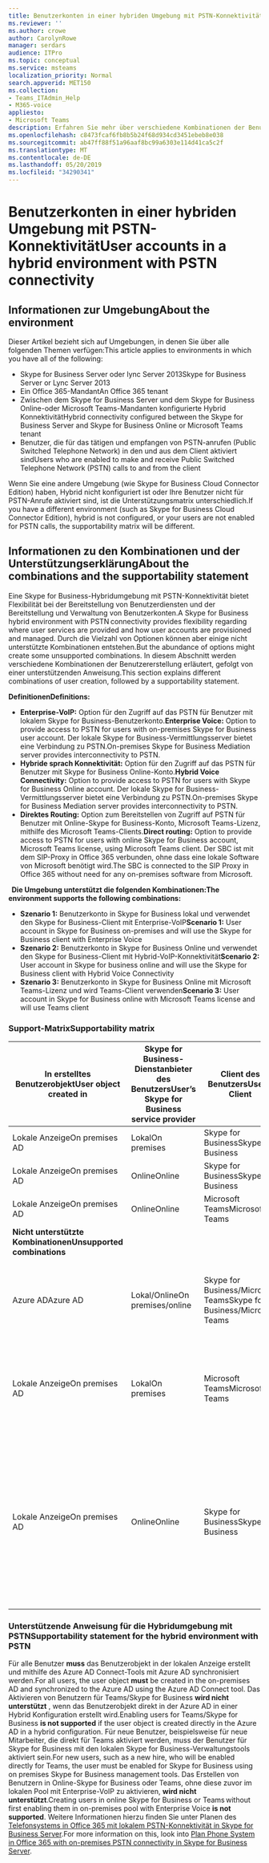 ```yaml
---
title: Benutzerkonten in einer hybriden Umgebung mit PSTN-Konnektivität
ms.reviewer: ''
ms.author: crowe
author: CarolynRowe
manager: serdars
audience: ITPro
ms.topic: conceptual
ms.service: msteams
localization_priority: Normal
search.appverid: MET150
ms.collection:
- Teams_ITAdmin_Help
- M365-voice
appliesto:
- Microsoft Teams
description: Erfahren Sie mehr über verschiedene Kombinationen der Benutzererstellung und welche Kombinationen unterstützt oder nicht unterstützt werden.
ms.openlocfilehash: c8473fcaf6fb8b5b24f68d934cd3451ebeb8e038
ms.sourcegitcommit: ab47ff88f51a96aaf8bc99a6303e114d41ca5c2f
ms.translationtype: MT
ms.contentlocale: de-DE
ms.lasthandoff: 05/20/2019
ms.locfileid: "34290341"
---
```

# <a name="user-accounts-in-a-hybrid-environment-with-pstn-connectivity"></a><span data-ttu-id="9a84f-103">Benutzerkonten in einer hybriden Umgebung mit PSTN-Konnektivität</span><span class="sxs-lookup"><span data-stu-id="9a84f-103">User accounts in a hybrid environment with PSTN connectivity</span></span>

## <a name="about-the-environment"></a><span data-ttu-id="9a84f-104">Informationen zur Umgebung</span><span class="sxs-lookup"><span data-stu-id="9a84f-104">About the environment</span></span>

<span data-ttu-id="9a84f-105">Dieser Artikel bezieht sich auf Umgebungen, in denen Sie über alle folgenden Themen verfügen:</span><span class="sxs-lookup"><span data-stu-id="9a84f-105">This article applies to environments in which you have all of the following:</span></span> 
 
- <span data-ttu-id="9a84f-106">Skype for Business Server oder lync Server 2013</span><span class="sxs-lookup"><span data-stu-id="9a84f-106">Skype for Business Server or Lync Server 2013</span></span> 
- <span data-ttu-id="9a84f-107">Ein Office 365-Mandant</span><span class="sxs-lookup"><span data-stu-id="9a84f-107">An Office 365 tenant</span></span> 
- <span data-ttu-id="9a84f-108">Zwischen dem Skype for Business Server und dem Skype for Business Online-oder Microsoft Teams-Mandanten konfigurierte Hybrid Konnektivität</span><span class="sxs-lookup"><span data-stu-id="9a84f-108">Hybrid connectivity configured between the Skype for Business Server and Skype for Business Online or Microsoft Teams tenant</span></span> 
- <span data-ttu-id="9a84f-109">Benutzer, die für das tätigen und empfangen von PSTN-anrufen (Public Switched Telephone Network) in den und aus dem Client aktiviert sind</span><span class="sxs-lookup"><span data-stu-id="9a84f-109">Users who are enabled to make and receive Public Switched Telephone Network (PSTN) calls to and from the client</span></span>

 
<span data-ttu-id="9a84f-110">Wenn Sie eine andere Umgebung (wie Skype for Business Cloud Connector Edition) haben, Hybrid nicht konfiguriert ist oder Ihre Benutzer nicht für PSTN-Anrufe aktiviert sind, ist die Unterstützungsmatrix unterschiedlich.</span><span class="sxs-lookup"><span data-stu-id="9a84f-110">If you have a different environment (such as Skype for Business Cloud Connector Edition), hybrid is not configured, or your users are not enabled for PSTN calls, the supportability matrix will be different.</span></span>  

## <a name="about-the-combinations-and-the-supportability-statement"></a><span data-ttu-id="9a84f-111">Informationen zu den Kombinationen und der Unterstützungserklärung</span><span class="sxs-lookup"><span data-stu-id="9a84f-111">About the combinations and the supportability statement</span></span>  

<span data-ttu-id="9a84f-112">Eine Skype for Business-Hybridumgebung mit PSTN-Konnektivität bietet Flexibilität bei der Bereitstellung von Benutzerdiensten und der Bereitstellung und Verwaltung von Benutzerkonten.</span><span class="sxs-lookup"><span data-stu-id="9a84f-112">A Skype for Business hybrid environment with PSTN connectivity provides flexibility regarding where user services are provided and how user accounts are provisioned and managed.</span></span> <span data-ttu-id="9a84f-113">Durch die Vielzahl von Optionen können aber einige nicht unterstützte Kombinationen entstehen.</span><span class="sxs-lookup"><span data-stu-id="9a84f-113">But the abundance of options might create some unsupported combinations.</span></span> <span data-ttu-id="9a84f-114">In diesem Abschnitt werden verschiedene Kombinationen der Benutzererstellung erläutert, gefolgt von einer unterstützenden Anweisung.</span><span class="sxs-lookup"><span data-stu-id="9a84f-114">This section explains different combinations of user creation, followed by a supportability statement.</span></span>


<span data-ttu-id="9a84f-115">**Definitionen**</span><span class="sxs-lookup"><span data-stu-id="9a84f-115">**Definitions:**</span></span>   
- <span data-ttu-id="9a84f-116">**Enterprise-VoIP:** Option für den Zugriff auf das PSTN für Benutzer mit lokalem Skype for Business-Benutzerkonto.</span><span class="sxs-lookup"><span data-stu-id="9a84f-116">**Enterprise Voice:** Option to provide access to PSTN for users with on-premises Skype for Business user account.</span></span> <span data-ttu-id="9a84f-117">Der lokale Skype for Business-Vermittlungsserver bietet eine Verbindung zu PSTN.</span><span class="sxs-lookup"><span data-stu-id="9a84f-117">On-premises Skype for Business Mediation server provides interconnectivity to PSTN.</span></span>  
- <span data-ttu-id="9a84f-118">**Hybride sprach Konnektivität:** Option für den Zugriff auf das PSTN für Benutzer mit Skype for Business Online-Konto.</span><span class="sxs-lookup"><span data-stu-id="9a84f-118">**Hybrid Voice Connectivity:** Option to provide access to PSTN for users with Skype for Business Online account.</span></span> <span data-ttu-id="9a84f-119">Der lokale Skype for Business-Vermittlungsserver bietet eine Verbindung zu PSTN.</span><span class="sxs-lookup"><span data-stu-id="9a84f-119">On-premises Skype for Business Mediation server provides interconnectivity to PSTN.</span></span> 
- <span data-ttu-id="9a84f-120">**Direktes Routing:** Option zum Bereitstellen von Zugriff auf PSTN für Benutzer mit Online-Skype for Business-Konto, Microsoft Teams-Lizenz, mithilfe des Microsoft Teams-Clients.</span><span class="sxs-lookup"><span data-stu-id="9a84f-120">**Direct routing:** Option to provide access to PSTN for users with online Skype for Business account, Microsoft Teams license, using Microsoft Teams client.</span></span> <span data-ttu-id="9a84f-121">Der SBC ist mit dem SIP-Proxy in Office 365 verbunden, ohne dass eine lokale Software von Microsoft benötigt wird.</span><span class="sxs-lookup"><span data-stu-id="9a84f-121">The SBC is connected to the SIP Proxy in Office 365 without need for any on-premises software from Microsoft.</span></span>

  
<span data-ttu-id="9a84f-122">**Die Umgebung unterstützt die folgenden Kombinationen:**</span><span class="sxs-lookup"><span data-stu-id="9a84f-122">**The environment supports the following combinations:**</span></span>
- <span data-ttu-id="9a84f-123">**Szenario 1:** Benutzerkonto in Skype for Business lokal und verwendet den Skype for Business-Client mit Enterprise-VoIP</span><span class="sxs-lookup"><span data-stu-id="9a84f-123">**Scenario 1:** User account in Skype for Business on-premises and will use the Skype for Business client with Enterprise Voice</span></span>
- <span data-ttu-id="9a84f-124">**Szenario 2:** Benutzerkonto in Skype for Business Online und verwendet den Skype for Business-Client mit Hybrid-VoIP-Konnektivität</span><span class="sxs-lookup"><span data-stu-id="9a84f-124">**Scenario 2:** User account in Skype for business online and will use the Skype for Business client with Hybrid Voice Connectivity</span></span>
- <span data-ttu-id="9a84f-125">**Szenario 3:** Benutzerkonto in Skype for Business Online mit Microsoft Teams-Lizenz und wird Teams-Client verwenden</span><span class="sxs-lookup"><span data-stu-id="9a84f-125">**Scenario 3:** User account in Skype for Business online with Microsoft Teams license and will use Teams client</span></span>
 
### <a name="supportability-matrix"></a><span data-ttu-id="9a84f-126">Support-Matrix</span><span class="sxs-lookup"><span data-stu-id="9a84f-126">Supportability matrix</span></span>


|<span data-ttu-id="9a84f-127">**In erstelltes Benutzerobjekt**</span><span class="sxs-lookup"><span data-stu-id="9a84f-127">**User object created in**</span></span>  |<span data-ttu-id="9a84f-128">**Skype for Business-Dienstanbieter des Benutzers**</span><span class="sxs-lookup"><span data-stu-id="9a84f-128">**User’s Skype for Business service provider**</span></span>|<span data-ttu-id="9a84f-129">**Client des Benutzers**</span><span class="sxs-lookup"><span data-stu-id="9a84f-129">**User’s Client**</span></span>|<span data-ttu-id="9a84f-130">**Sprachoption**</span><span class="sxs-lookup"><span data-stu-id="9a84f-130">**Voice option**</span></span>|<span data-ttu-id="9a84f-131">**Unterstützt**</span><span class="sxs-lookup"><span data-stu-id="9a84f-131">**Supported**</span></span>|
| ------------ | --------- | --------- | --------- | -------- |
|<span data-ttu-id="9a84f-132">Lokale Anzeige</span><span class="sxs-lookup"><span data-stu-id="9a84f-132">On premises AD</span></span>| <span data-ttu-id="9a84f-133">Lokal</span><span class="sxs-lookup"><span data-stu-id="9a84f-133">On premises</span></span> |<span data-ttu-id="9a84f-134">Skype for Business</span><span class="sxs-lookup"><span data-stu-id="9a84f-134">Skype for Business</span></span>   | <span data-ttu-id="9a84f-135">Enterprise-VoIP</span><span class="sxs-lookup"><span data-stu-id="9a84f-135">Enterprise Voice</span></span>   |<span data-ttu-id="9a84f-136">Ja</span><span class="sxs-lookup"><span data-stu-id="9a84f-136">Yes</span></span>|
|<span data-ttu-id="9a84f-137">Lokale Anzeige</span><span class="sxs-lookup"><span data-stu-id="9a84f-137">On premises AD</span></span>|<span data-ttu-id="9a84f-138">Online</span><span class="sxs-lookup"><span data-stu-id="9a84f-138">Online</span></span>| <span data-ttu-id="9a84f-139">Skype for Business</span><span class="sxs-lookup"><span data-stu-id="9a84f-139">Skype for Business</span></span>  | <span data-ttu-id="9a84f-140">Hybride sprach Konnektivität</span><span class="sxs-lookup"><span data-stu-id="9a84f-140">Hybrid Voice Connectivity</span></span>   |<span data-ttu-id="9a84f-141">Ja</span><span class="sxs-lookup"><span data-stu-id="9a84f-141">Yes</span></span> |
|<span data-ttu-id="9a84f-142">Lokale Anzeige</span><span class="sxs-lookup"><span data-stu-id="9a84f-142">On premises AD</span></span>|<span data-ttu-id="9a84f-143">Online</span><span class="sxs-lookup"><span data-stu-id="9a84f-143">Online</span></span> |<span data-ttu-id="9a84f-144">Microsoft Teams</span><span class="sxs-lookup"><span data-stu-id="9a84f-144">Microsoft Teams</span></span> |<span data-ttu-id="9a84f-145">Direktes Routing</span><span class="sxs-lookup"><span data-stu-id="9a84f-145">Direct Routing</span></span>  |<span data-ttu-id="9a84f-146">Ja</span><span class="sxs-lookup"><span data-stu-id="9a84f-146">Yes</span></span> |
|<span data-ttu-id="9a84f-147">**Nicht unterstützte Kombinationen**</span><span class="sxs-lookup"><span data-stu-id="9a84f-147">**Unsupported combinations**</span></span>    | |         |         |      |
|<span data-ttu-id="9a84f-148">Azure AD</span><span class="sxs-lookup"><span data-stu-id="9a84f-148">Azure AD</span></span>| <span data-ttu-id="9a84f-149">Lokal/Online</span><span class="sxs-lookup"><span data-stu-id="9a84f-149">On premises/online</span></span> | <span data-ttu-id="9a84f-150">Skype for Business/Microsoft Teams</span><span class="sxs-lookup"><span data-stu-id="9a84f-150">Skype for Business/Microsoft Teams</span></span>|<span data-ttu-id="9a84f-151">Enterprise-VoIP/Hybrid-VoIP-Konnektivität/Direktes Routing</span><span class="sxs-lookup"><span data-stu-id="9a84f-151">Enterprise Voice/Hybrid Voice Connectivity/Direct Routing</span></span>  |<span data-ttu-id="9a84f-152">Nein, das Benutzerobjekt muss zuerst in der lokalen Anzeige erstellt werden.</span><span class="sxs-lookup"><span data-stu-id="9a84f-152">No, user object MUST be created in on-premises AD first</span></span> |
|<span data-ttu-id="9a84f-153">Lokale Anzeige</span><span class="sxs-lookup"><span data-stu-id="9a84f-153">On premises AD</span></span>  |<span data-ttu-id="9a84f-154">Lokal</span><span class="sxs-lookup"><span data-stu-id="9a84f-154">On premises</span></span>| <span data-ttu-id="9a84f-155">Microsoft Teams</span><span class="sxs-lookup"><span data-stu-id="9a84f-155">Microsoft Teams</span></span>| <span data-ttu-id="9a84f-156">Enterprise-VoIP/Hybrid-VoIP-Konnektivität/Direktes Routing</span><span class="sxs-lookup"><span data-stu-id="9a84f-156">Enterprise Voice/Hybrid Voice Connectivity/Direct Routing</span></span>   |<span data-ttu-id="9a84f-157">Nein, Microsoft Teams-Client wird für lokale Skype for Business nicht unterstützt</span><span class="sxs-lookup"><span data-stu-id="9a84f-157">No, Microsoft Teams client is not supported with on-premises Skype for Business</span></span> |     
|<span data-ttu-id="9a84f-158">Lokale Anzeige</span><span class="sxs-lookup"><span data-stu-id="9a84f-158">On premises AD</span></span>  |<span data-ttu-id="9a84f-159">Online</span><span class="sxs-lookup"><span data-stu-id="9a84f-159">Online</span></span> |<span data-ttu-id="9a84f-160">Skype for Business</span><span class="sxs-lookup"><span data-stu-id="9a84f-160">Skype for Business</span></span>  | <span data-ttu-id="9a84f-161">Direktes Routing</span><span class="sxs-lookup"><span data-stu-id="9a84f-161">Direct Routing</span></span>  |<span data-ttu-id="9a84f-162">Nein, das direkte Routing wird mit dem Skype for Business-Client nicht unterstützt, und der Benutzer muss für Enterprise-VoIP in Skype for Business zuerst aktiviert sein.</span><span class="sxs-lookup"><span data-stu-id="9a84f-162">No, Direct Routing is not supported with Skype for Business client, and user must be enabled for Enterprise Voice in Skype for Business first</span></span>  |


### <a name="supportability-statement-for-the-hybrid-environment-with-pstn"></a><span data-ttu-id="9a84f-163">Unterstützende Anweisung für die Hybridumgebung mit PSTN</span><span class="sxs-lookup"><span data-stu-id="9a84f-163">Supportability statement for the hybrid environment with PSTN</span></span>

<span data-ttu-id="9a84f-164">Für alle Benutzer **muss** das Benutzerobjekt in der lokalen Anzeige erstellt und mithilfe des Azure AD Connect-Tools mit Azure AD synchronisiert werden.</span><span class="sxs-lookup"><span data-stu-id="9a84f-164">For all users, the user object **must** be created in the on-premises AD and synchronized to the Azure AD using the Azure AD Connect tool.</span></span> <span data-ttu-id="9a84f-165">Das Aktivieren von Benutzern für Teams/Skype for Business **wird nicht unterstützt** , wenn das Benutzerobjekt direkt in der Azure AD in einer Hybrid Konfiguration erstellt wird.</span><span class="sxs-lookup"><span data-stu-id="9a84f-165">Enabling users for Teams/Skype for Business **is not supported** if the user object is created directly in the Azure AD in a hybrid configuration.</span></span> <span data-ttu-id="9a84f-166">Für neue Benutzer, beispielsweise für neue Mitarbeiter, die direkt für Teams aktiviert werden, muss der Benutzer für Skype for Business mit den lokalen Skype for Business-Verwaltungstools aktiviert sein.</span><span class="sxs-lookup"><span data-stu-id="9a84f-166">For new users, such as a new hire, who will be enabled directly for Teams, the user must be enabled for Skype for Business using on premises Skype for Business management tools.</span></span> <span data-ttu-id="9a84f-167">Das Erstellen von Benutzern in Online-Skype for Business oder Teams, ohne diese zuvor im lokalen Pool mit Enterprise-VoIP zu aktivieren, **wird nicht unterstützt**.</span><span class="sxs-lookup"><span data-stu-id="9a84f-167">Creating users in online Skype for Business or Teams without first enabling them in on-premises pool with Enterprise Voice **is not supported**.</span></span> <span data-ttu-id="9a84f-168">Weitere Informationen hierzu finden Sie unter Planen des [Telefonsystems in Office 365 mit lokalem PSTN-Konnektivität in Skype for Business Server](https://docs.microsoft.com/skypeforbusiness/skype-for-business-hybrid-solutions/plan-your-phone-system-cloud-pbx-solution/plan-phone-system-with-on-premises-pstn-connectivity).</span><span class="sxs-lookup"><span data-stu-id="9a84f-168">For more information on this, look into [Plan Phone System in Office 365 with on-premises PSTN connectivity in Skype for Business Server](https://docs.microsoft.com/skypeforbusiness/skype-for-business-hybrid-solutions/plan-your-phone-system-cloud-pbx-solution/plan-phone-system-with-on-premises-pstn-connectivity).</span></span>
